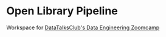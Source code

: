 # Open Library Pipeline
Workspace for [DataTalksClub's Data Engineering Zoomcamp](https://github.com/DataTalksClub/data-engineering-zoomcamp)

